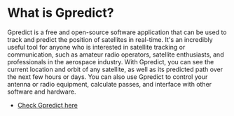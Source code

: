 # What is Gpredict?

Gpredict is a free and open-source software application that can be used to track and predict the position of satellites in real-time. It's an incredibly useful tool for anyone who is interested in satellite tracking or communication, such as amateur radio operators, satellite enthusiasts, and professionals in the aerospace industry. With Gpredict, you can see the current location and orbit of any satellite, as well as its predicted path over the next few hours or days. You can also use Gpredict to control your antenna or radio equipment, calculate passes, and interface with other software and hardware.

- [Check Gpredict here](http://gpredict.oz9aec.net/)
